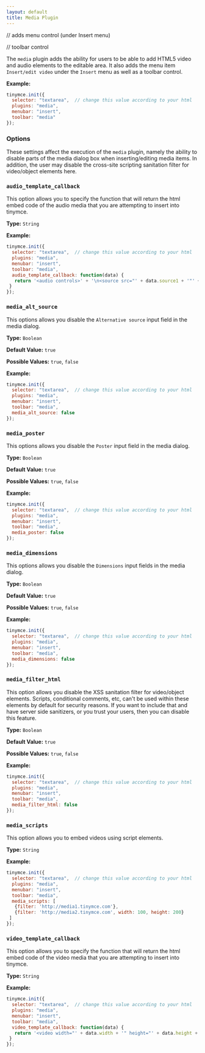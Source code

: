 ```yaml
---
layout: default
title: Media Plugin
---
```


// adds menu control (under Insert menu)

// toolbar control

The `media` plugin adds the ability for users to be able to add HTML5 video and audio elements to the editable area. It also adds the menu item `Insert/edit video` under the `Insert` menu as well as a toolbar control.

**Example:**

```js
tinymce.init({
  selector: "textarea",  // change this value according to your html
  plugins: "media",
  menubar: "insert",
  toolbar: "media"
});
```

### Options

These settings affect the execution of the `media` plugin, namely the ability to disable parts of the media dialog box when inserting/editing media items. In addition, the user may disable the cross-site scripting sanitation filter for video/object elements here.

### `audio_template_callback`

This option allows you to specify the function that will return the html embed code of the audio media that you are attempting to insert into tinymce.

**Type:** `String`

**Example:**

```js
tinymce.init({
  selector: "textarea",  // change this value according to your html
  plugins: "media",
  menubar: "insert",
  toolbar: "media",
  audio_template_callback: function(data) {
   return '<audio controls>' + '\n<source src="' + data.source1 + '"' + (data.source1mime ? ' type="' + data.source1mime + '"' : '') + ' />\n' + '</audio>';
 }
});
```

### `media_alt_source`

This options allows you disable the `Alternative source` input field in the media dialog.

**Type:** `Boolean`

**Default Value:** `true`

**Possible Values:** `true`, `false`

**Example:**

```js
tinymce.init({
  selector: "textarea",  // change this value according to your html
  plugins: "media",
  menubar: "insert",
  toolbar: "media",
  media_alt_source: false
});
```

### `media_poster`

This options allows you disable the `Poster` input field in the media dialog.

**Type:** `Boolean`

**Default Value:** `true`

**Possible Values:** `true`, `false`

**Example:**

```js
tinymce.init({
  selector: "textarea",  // change this value according to your html
  plugins: "media",
  menubar: "insert",
  toolbar: "media",
  media_poster: false
});
```

### `media_dimensions`

This options allows you disable the `Dimensions` input fields in the media dialog.

**Type:** `Boolean`

**Default Value:** `true`

**Possible Values:** `true`, `false`

**Example:**

```js
tinymce.init({
  selector: "textarea",  // change this value according to your html
  plugins: "media",
  menubar: "insert",
  toolbar: "media",
  media_dimensions: false
});
```

### `media_filter_html`

This option allows you disable the XSS sanitation filter for video/object elements. Scripts, conditional comments, etc, can't be used within these elements by default for security reasons. If you want to include that and have server side sanitizers, or you trust your users, then you can disable this feature.

**Type:** `Boolean`

**Default Value:** `true`

**Possible Values:** `true`, `false`

**Example:**

```js
tinymce.init({
  selector: "textarea",  // change this value according to your html
  plugins: "media",
  menubar: "insert",
  toolbar: "media",
  media_filter_html: false
});
```
### `media_scripts`

This option allows you to embed videos using script elements.

**Type:** `String`

**Example:**

```js
tinymce.init({
  selector: "textarea",  // change this value according to your html
  plugins: "media",
  menubar: "insert",
  toolbar: "media",
  media_scripts: [
   {filter: 'http://media1.tinymce.com'},
   {filter: 'http://media2.tinymce.com', width: 100, height: 200}
 ]
});
```

### `video_template_callback`

This option allows you to specify the function that will return the html embed code of the video media that you are attempting to insert into tinymce.

**Type:** `String`

**Example:**

```js
tinymce.init({
  selector: "textarea",  // change this value according to your html
  plugins: "media",
  menubar: "insert",
  toolbar: "media",
  video_template_callback: function(data) {
   return '<video width="' + data.width + '" height="' + data.height + '"' + (data.poster ? ' poster="' + data.poster + '"' : '') + ' controls="controls">\n' + '<source src="' + data.source1 + '"' + (data.source1mime ? ' type="' + data.source1mime + '"' : '') + ' />\n' + (data.source2 ? '<source src="' + data.source2 + '"' + (data.source2mime ? ' type="' + data.source2mime + '"' : '') + ' />\n' : '') + '</video>';
 }
});
```
